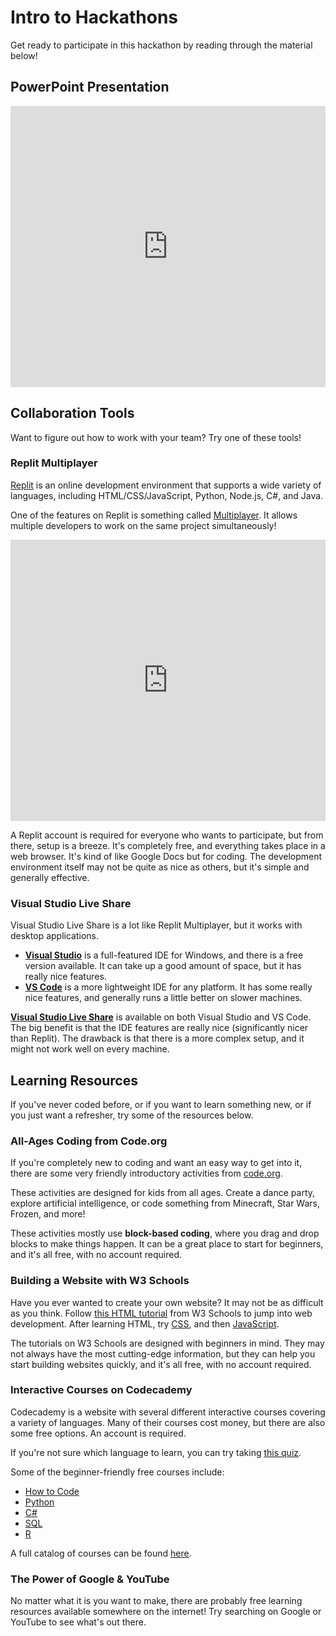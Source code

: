 # Intro to Hackathons
Get ready to participate in this hackathon by reading through the material below!

## PowerPoint Presentation
<iframe src='https://view.officeapps.live.com/op/embed.aspx?src=https://hylandtechoutreach.github.io/hackathon/IntroToHackathons/Presentation.pptx' width='100%' height='450px' frameborder='0'></iframe>

## Collaboration Tools
Want to figure out how to work with your team? Try one of these tools!

### Replit Multiplayer
[Replit](https://replit.com) is an online development environment that supports a wide variety of languages, including HTML/CSS/JavaScript, Python, Node.js, C#, and Java.

One of the features on Replit is something called [Multiplayer](https://replit.com/site/multiplayer). It allows multiple developers to work on the same project simultaneously!

<iframe width="100%" height="450px" src="https://www.youtube.com/embed/kO0EJJcuW1k" frameborder="0" allow="accelerometer; autoplay; clipboard-write; encrypted-media; gyroscope; picture-in-picture" allowfullscreen></iframe>

A Replit account is required for everyone who wants to participate, but from there, setup is a breeze. It's completely free, and everything takes place in a web browser. It's kind of like Google Docs but for coding. The development environment itself may not be quite as nice as others, but it's simple and generally effective.

### Visual Studio Live Share
Visual Studio Live Share is a lot like Replit Multiplayer, but it works with desktop applications.

- **[Visual Studio](https://visualstudio.microsoft.com/)** is a full-featured IDE for Windows, and there is a free version available. It can take up a good amount of space, but it has really nice features.
- **[VS Code](https://code.visualstudio.com/)** is a more lightweight IDE for any platform. It has some really nice features, and generally runs a little better on slower machines.

**[Visual Studio Live Share](https://visualstudio.microsoft.com/services/live-share/)** is available on both Visual Studio and VS Code. The big benefit is that the IDE features are really nice (significantly nicer than Replit). The drawback is that there is a more complex setup, and it might not work well on every machine.

## Learning Resources
If you've never coded before, or if you want to learn something new, or if you just want a refresher, try some of the resources below.

### All-Ages Coding from Code.org
If you're completely new to coding and want an easy way to get into it, there are some very friendly introductory activities from [code.org](https://code.org/hourofcode/overview).

These activities are designed for kids from all ages. Create a dance party, explore artificial intelligence, or code something from Minecraft, Star Wars, Frozen, and more! 

These activities mostly use **block-based coding**, where you drag and drop blocks to make things happen. It can be a great place to start for beginners, and it's all free, with no account required.

### Building a Website with W3 Schools
Have you ever wanted to create your own website? It may not be as difficult as you think. Follow [this HTML tutorial](https://www.w3schools.com/html/html_intro.asp) from W3 Schools to jump into web development. After learning HTML, try [CSS](https://www.w3schools.com/css/css_intro.asp), and then [JavaScript](https://www.w3schools.com/js/js_intro.asp).

The tutorials on W3 Schools are designed with beginners in mind. They may not always have the most cutting-edge information, but they can help you start building websites quickly, and it's all free, with no account required.

### Interactive Courses on Codecademy
Codecademy is a website with several different interactive courses covering a variety of languages. Many of their courses cost money, but there are also some free options. An account is required.

If you're not sure which language to learn, you can try taking [this quiz](https://www.codecademy.com/explore/sorting-quiz).

Some of the beginner-friendly free courses include:
- [How to Code](https://www.codecademy.com/learn/learn-how-to-code)
- [Python](https://www.codecademy.com/learn/learn-python)
- [C#](https://www.codecademy.com/learn/learn-c-sharp)
- [SQL](https://www.codecademy.com/learn/learn-sql)
- [R](https://www.codecademy.com/learn/learn-r)

A full catalog of courses can be found [here](https://www.codecademy.com/catalog/all).

### The Power of Google & YouTube
No matter what it is you want to make, there are probably free learning resources available somewhere on the internet! Try searching on Google or YouTube to see what's out there.